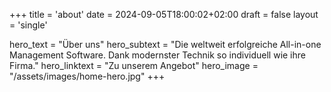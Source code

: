 +++
title = 'about'
date = 2024-09-05T18:00:02+02:00
draft = false
layout = 'single'

hero_text = "Über uns"
hero_subtext = "Die weltweit erfolgreiche All-in-one Management Software. Dank modernster Technik so individuell wie ihre Firma."
hero_linktext = "Zu unserem Angebot"
hero_image = "/assets/images/home-hero.jpg"
+++
